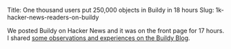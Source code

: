 Title: One thousand users put 250,000 objects in Buildy in 18 hours
Slug: 1k-hacker-news-readers-on-buildy

We posted Buildy on Hacker News and it was on the front page for 17 hours. I
shared [some observations and experiences on the Buildy Blog](http://blog.playbuildy.com/2012/11/14/hn-postmortem/).
